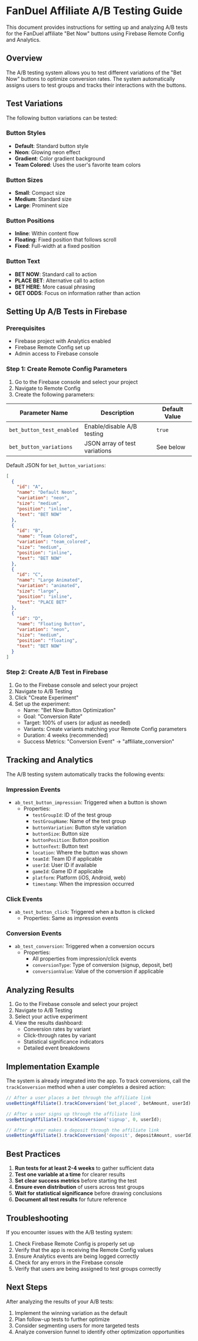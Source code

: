 # FanDuel Affiliate A/B Testing Guide

This document provides instructions for setting up and analyzing A/B tests for the FanDuel affiliate "Bet Now" buttons using Firebase Remote Config and Analytics.

## Overview

The A/B testing system allows you to test different variations of the "Bet Now" buttons to optimize conversion rates. The system automatically assigns users to test groups and tracks their interactions with the buttons.

## Test Variations

The following button variations can be tested:

### Button Styles
- **Default**: Standard button style
- **Neon**: Glowing neon effect
- **Gradient**: Color gradient background
- **Team Colored**: Uses the user's favorite team colors

### Button Sizes
- **Small**: Compact size
- **Medium**: Standard size
- **Large**: Prominent size

### Button Positions
- **Inline**: Within content flow
- **Floating**: Fixed position that follows scroll
- **Fixed**: Full-width at a fixed position

### Button Text
- **BET NOW**: Standard call to action
- **PLACE BET**: Alternative call to action
- **BET HERE**: More casual phrasing
- **GET ODDS**: Focus on information rather than action

## Setting Up A/B Tests in Firebase

### Prerequisites
- Firebase project with Analytics enabled
- Firebase Remote Config set up
- Admin access to Firebase console

### Step 1: Create Remote Config Parameters

1. Go to the Firebase console and select your project
2. Navigate to Remote Config
3. Create the following parameters:

| Parameter Name | Description | Default Value |
|---------------|-------------|--------------|
| `bet_button_test_enabled` | Enable/disable A/B testing | `true` |
| `bet_button_variations` | JSON array of test variations | See below |

Default JSON for `bet_button_variations`:
```json
[
  {
    "id": "A",
    "name": "Default Neon",
    "variation": "neon",
    "size": "medium",
    "position": "inline",
    "text": "BET NOW"
  },
  {
    "id": "B",
    "name": "Team Colored",
    "variation": "team_colored",
    "size": "medium",
    "position": "inline",
    "text": "BET NOW"
  },
  {
    "id": "C",
    "name": "Large Animated",
    "variation": "animated",
    "size": "large",
    "position": "inline",
    "text": "PLACE BET"
  },
  {
    "id": "D",
    "name": "Floating Button",
    "variation": "neon",
    "size": "medium",
    "position": "floating",
    "text": "BET NOW"
  }
]
```

### Step 2: Create A/B Test in Firebase

1. Go to the Firebase console and select your project
2. Navigate to A/B Testing
3. Click "Create Experiment"
4. Set up the experiment:
   - Name: "Bet Now Button Optimization"
   - Goal: "Conversion Rate"
   - Target: 100% of users (or adjust as needed)
   - Variants: Create variants matching your Remote Config parameters
   - Duration: 4 weeks (recommended)
   - Success Metrics: "Conversion Event" → "affiliate_conversion"

## Tracking and Analytics

The A/B testing system automatically tracks the following events:

### Impression Events
- `ab_test_button_impression`: Triggered when a button is shown
  - Properties:
    - `testGroupId`: ID of the test group
    - `testGroupName`: Name of the test group
    - `buttonVariation`: Button style variation
    - `buttonSize`: Button size
    - `buttonPosition`: Button position
    - `buttonText`: Button text
    - `location`: Where the button was shown
    - `teamId`: Team ID if applicable
    - `userId`: User ID if available
    - `gameId`: Game ID if applicable
    - `platform`: Platform (iOS, Android, web)
    - `timestamp`: When the impression occurred

### Click Events
- `ab_test_button_click`: Triggered when a button is clicked
  - Properties: Same as impression events

### Conversion Events
- `ab_test_conversion`: Triggered when a conversion occurs
  - Properties:
    - All properties from impression/click events
    - `conversionType`: Type of conversion (signup, deposit, bet)
    - `conversionValue`: Value of the conversion if applicable

## Analyzing Results

1. Go to the Firebase console and select your project
2. Navigate to A/B Testing
3. Select your active experiment
4. View the results dashboard:
   - Conversion rates by variant
   - Click-through rates by variant
   - Statistical significance indicators
   - Detailed event breakdowns

## Implementation Example

The system is already integrated into the app. To track conversions, call the `trackConversion` method when a user completes a desired action:

```typescript
// After a user places a bet through the affiliate link
useBettingAffiliate().trackConversion('bet_placed', betAmount, userId);

// After a user signs up through the affiliate link
useBettingAffiliate().trackConversion('signup', 0, userId);

// After a user makes a deposit through the affiliate link
useBettingAffiliate().trackConversion('deposit', depositAmount, userId);
```

## Best Practices

1. **Run tests for at least 2-4 weeks** to gather sufficient data
2. **Test one variable at a time** for clearer results
3. **Set clear success metrics** before starting the test
4. **Ensure even distribution** of users across test groups
5. **Wait for statistical significance** before drawing conclusions
6. **Document all test results** for future reference

## Troubleshooting

If you encounter issues with the A/B testing system:

1. Check Firebase Remote Config is properly set up
2. Verify that the app is receiving the Remote Config values
3. Ensure Analytics events are being logged correctly
4. Check for any errors in the Firebase console
5. Verify that users are being assigned to test groups correctly

## Next Steps

After analyzing the results of your A/B tests:

1. Implement the winning variation as the default
2. Plan follow-up tests to further optimize
3. Consider segmenting users for more targeted tests
4. Analyze conversion funnel to identify other optimization opportunities